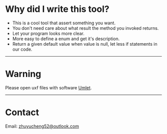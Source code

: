 # Why did I write this tool?
* This is a cool tool that assert something you want.
* You don't need care about what result the method you invoked returns.
* Let your program looks more clear.
* More easy to define a enum and get it's description.
* Return a given default value when value is null, let less if statements in our code.

---

# Warning
Please open uxf files with software [Umlet](http://www.umlet.com/changes.htm).

---

# Contact
Email: zhuyucheng52@outlook.com
